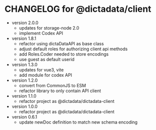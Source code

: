 # CHANGELOG for @dictadata/client

- version 2.0.0
  - updates for storage-node 2.0
  - implement Codex API
- version 1.8.1
  - refactor using dictaDataAPI as base class
  - adjust default roles for authorizing client api methods
  - add Roles.Coder needed to store encodings
  - use guest as default userid
- version 1.3.0
  - updates for vue3, vite
  - add module for codex API
- version 1.2.0
  - convert from CommonJS to ESM
  - refactor library to only contain API client
- version 1.1.0
  - refactor project as @dictadata/dictadata-client
- version 1.0.0
  - refactor project as @dictadata/dictadata-client
- version 0.6.1
  - update newDoc definition to match new schema encoding